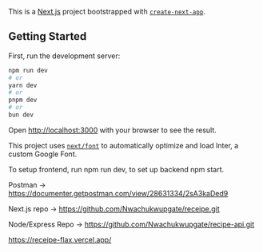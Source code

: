 This is a [Next.js](https://nextjs.org/) project bootstrapped with [`create-next-app`](https://github.com/vercel/next.js/tree/canary/packages/create-next-app).

## Getting Started

First, run the development server:

```bash
npm run dev
# or
yarn dev
# or
pnpm dev
# or
bun dev
```

Open [http://localhost:3000](http://localhost:3000) with your browser to see the result.

This project uses [`next/font`](https://nextjs.org/docs/basic-features/font-optimization) to automatically optimize and load Inter, a custom Google Font.

To setup frontend, run npm run dev, to set up backend npm start.

Postman -> https://documenter.getpostman.com/view/28631334/2sA3kaDed9

Next.js repo -> https://github.com/Nwachukwupgate/receipe.git

Node/Express Repo -> https://github.com/Nwachukwupgate/recipe-api.git

https://receipe-flax.vercel.app/
